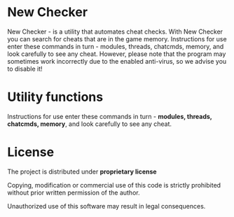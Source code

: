 # New Checker

New Checker - is a utility that automates cheat checks. With New Checker you can search for cheats that are in the game memory.
Instructions for use enter these commands in turn - modules, threads, chatcmds, memory, and look carefully to see any cheat.
However, please note that the program may sometimes work incorrectly due to the enabled anti-virus, so we advise you to disable it!

# Utility functions
Instructions for use enter these commands in turn - **modules, threads, chatcmds, memory**, and look carefully to see any cheat.

# License
The project is distributed under **proprietary license**

Copying, modification or commercial use of this code is strictly prohibited without prior written permission of the author.

Unauthorized use of this software may result in legal consequences.
